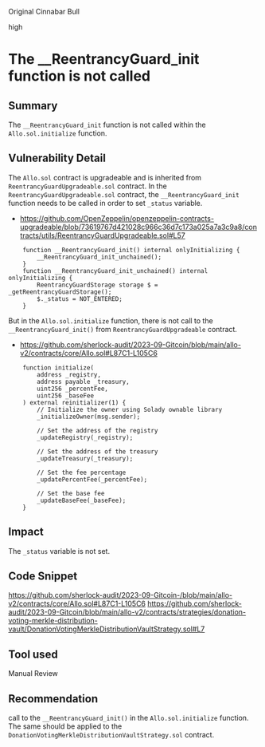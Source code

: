 Original Cinnabar Bull

high

# The __ReentrancyGuard_init function is not called
## Summary
The `__ReentrancyGuard_init` function is not called within the `Allo.sol.initialize` function.

## Vulnerability Detail
The `Allo.sol` contract is upgradeable and is inherited from `ReentrancyGuardUpgradeable.sol` contract. In the `ReentrancyGuardUpgradeable.sol` contract, the `__ReentrancyGuard_init` function needs to be called in order to set `_status` variable.

- https://github.com/OpenZeppelin/openzeppelin-contracts-upgradeable/blob/73619767d421028c966c36d7c173a025a7a3c9a8/contracts/utils/ReentrancyGuardUpgradeable.sol#L57
```solidity
    function __ReentrancyGuard_init() internal onlyInitializing {
        __ReentrancyGuard_init_unchained();
    }
    function __ReentrancyGuard_init_unchained() internal onlyInitializing {
        ReentrancyGuardStorage storage $ = _getReentrancyGuardStorage();
        $._status = NOT_ENTERED;
    }
```
But in the `Allo.sol.initialize` function, there is not call to the `__ReentrancyGuard_init()` from `ReentrancyGuardUpgradeable` contract.
- https://github.com/sherlock-audit/2023-09-Gitcoin/blob/main/allo-v2/contracts/core/Allo.sol#L87C1-L105C6

```solidity
    function initialize(
        address _registry,
        address payable _treasury,
        uint256 _percentFee,
        uint256 _baseFee
    ) external reinitializer(1) {
        // Initialize the owner using Solady ownable library
        _initializeOwner(msg.sender);

        // Set the address of the registry
        _updateRegistry(_registry);

        // Set the address of the treasury
        _updateTreasury(_treasury);

        // Set the fee percentage
        _updatePercentFee(_percentFee);

        // Set the base fee
        _updateBaseFee(_baseFee);
    }
```


## Impact
The `_status` variable is not set.

## Code Snippet
https://github.com/sherlock-audit/2023-09-Gitcoin-/blob/main/allo-v2/contracts/core/Allo.sol#L87C1-L105C6
https://github.com/sherlock-audit/2023-09-Gitcoin/blob/main/allo-v2/contracts/strategies/donation-voting-merkle-distribution-vault/DonationVotingMerkleDistributionVaultStrategy.sol#L7

## Tool used
Manual Review

## Recommendation
call to the `__ReentrancyGuard_init()` in the `Allo.sol.initialize` function. The same should be applied to the `DonationVotingMerkleDistributionVaultStrategy.sol` contract.